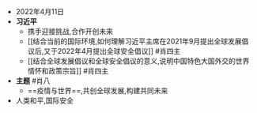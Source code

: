 - 2022年4月11日
- **习近平**
	- 携手迎接挑战,合作开创未来
	- [[结合当前的国际环境,如何理解习近平主席在2021年9月提出全球发展倡议后,又于2022年4月提出全球安全倡议]] #肖四主  
	- [[结合全球发展倡议和全球安全倡议的意义,说明中国特色大国外交的世界情怀和政策宗旨]] #肖四主 
- **主题** #肖八
	- ==疫情与世界==,共创全球发展,构建共同未来 
- 人类和平,国际安全